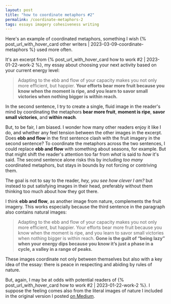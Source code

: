 ```yaml
---
layout: post
title: "how to coordinate metaphors #2"
permalink: /coordinate-metaphors-2
tags: essays imagery cohesiveness writing
---
```


Here's an example of coordinated metaphors, something I wish {% post_url_with_hover_card other writers | 2023-03-09-coordinate-metaphors %} used more often.
<!--more-->
It's an excerpt from {% post_url_with_hover_card how to work #2 | 2023-01-22-work-2 %}, my essay about choosing your next activity based on your current energy level:
> Adapting to the ebb and flow of your capacity makes you not only more efficient, but happier. **Your efforts bear more fruit because you know when the moment is ripe, and you learn to savor small victories when nothing bigger is within reach.**

In the second sentence, I try to create a single, fluid image in the reader's mind by coordinating the metaphors **bear more fruit**, **moment is ripe**, **savor small victories**, and **within reach**.

But, to be fair, I am biased.
I wonder how many other readers enjoy it like I do, and whether any feel tension between the other images in the excerpt.
Does **ebb and flow** in the first sentence clash with the fruit imagery in the second sentence?
To coordinate the metaphors across the two sentences, I could replace **ebb and flow** with something about seasons, for example.
But that might shift the reader's attention too far from _what_ is said to _how_ it's said.
The second sentence alone risks this by including _too many_ coordinated metaphors, but stays in bounds by not forcing or contriving them.

The goal is not to say to the reader, _hey, you see how clever I am?_ but instead to put satisfying images in their head, preferably without them thinking too much about how they got there.

I think **ebb and flow**, as another image from nature, complements the fruit imagery.
This works especially because the third sentence in the paragraph also contains natural images:

> Adapting to the ebb and flow of your capacity makes you not only more efficient, but happier. Your efforts bear more fruit because you know when the moment is ripe, and you learn to savor small victories when nothing bigger is within reach. **Gone is the guilt of “being lazy” when your energy dips because you know it’s just a phase in a cycle, a valley in a range of peaks.**

These images coordinate not only between themselves but also with a key idea of the essay: there is peace in respecting and abiding by rules of nature.

But, again, I may be at odds with potential readers of {% post_url_with_hover_card how to work #2 | 2023-01-22-work-2 %}.
I suppose the feeling comes also from the literal images of nature I included in the original version I posted [on Medium](https://okjuan.medium.com/is-this-working-2-4343dc4594eb).


